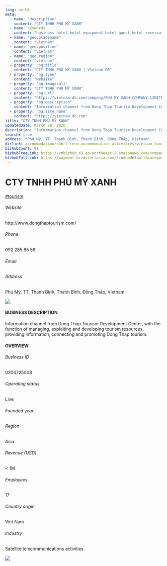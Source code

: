 ```yaml
---
lang: en-US
meta:
  - name: "description"
    content: "CTY TNHH PHÚ MỸ XANH"
  - name: keywords
    content: "business hotel,hotel equipment,hotel guest,hotel reservation,leisure hotel,on site,resort hotels,travelers,vacation,vacation,vacation,vacation,vacation,vacation,vacation,vietnam-tourism-companies"
  - name: "geo.placename"
    content: "vietnam"
  - name: "geo.position"
    content: "vietnam"
  - name: "geo.region"
    content: "vietnam"
  - property: "og:title"
    content: "CTY TNHH PHÚ MỸ XANH | Vietnam DB"
  - property: "og:type"
    content: "website"
  - property: "og:image:alt"
    content: "CTY TNHH PHÚ MỸ XANH"
  - property: "og:url"
    content: "https://vietnam-db.com/company/PHU MY XANH COMPANY LIMITED-3090388"
  - property: "og:description"
    content: "Information channel from Dong Thap Tourism Development Center, with the function of managing, exploiting and developing tourism resources, providing information, connecting and promoting Dong Thap tourism."
  - property: "og:site_name"
    content: "https://vietnam-db.com"
title: "CTY TNHH PHÚ MỸ XANH"
updatedDate: March 28, 2020
description: "Information channel from Dong Thap Tourism Development Center, with the function of managing, exploiting and developing tourism resources, providing information, connecting and promoting Dong Thap tourism."
search: true
address: "Phú Mỷ, TT. Thanh Bình, Thanh Bình, Đồng Tháp, Vietnam"
dirlink: accommodation/short-term-accommodation-activities/vietnam-tourism-companies
bizhubCount: 91
bizhubFreeLink: https://vnbizhub.s3.ap-northeast-2.amazonaws.com/companies/vietnam-tourism-companies_preview.xlsx
bizhubFullLink: https://payment.bizdirectasia.com/?code=default&category=bizhub&item=vietnam-tourism-companies&redirect=https://vietnam-db.com
---
```



<div class="bd-item">
    <div class="item-content">
        <div class="detail-title-wrap">
            <h1 class="detail-title">
                CTY TNHH PHÚ MỸ XANH
            </h1>
        </div>
		<div class="detail-tagslist"><a href="/accommodation/short-term-accommodation-activities/tags/tourism" class="detail-tagitem">#tourism</a></div>
        <h6 class="bd-label">Website</h6>
        <p>http://www.dongthaptourism.com/</p>
		<h6 class="bd-label">Phone</h6>
        <p>092 285 85 58</p>
        <h6 class="bd-label">Email</h6>
        <p><a class="textColorPrimary" href="#"></a></p>
        <h6 class="bd-label">Address</h6>
        <p>Phú Mỷ, TT. Thanh Bình, Thanh Bình, Đồng Tháp, Vietnam</p>
    </div>
</div>

<div class="banner-wrap text-center"><a href="" class="banner-link"><img src="/assets/vndb.com/BannerAds2.jpg" class="banner-img"></a></div>

<div class="bd-item">
    <div class="item-content">
        <h4 class="textColorPrimary item-title">BUSINESS DESCRIPTION</h4>
        <p>Information channel from Dong Thap Tourism Development Center, with the function of managing, exploiting and developing tourism resources, providing information, connecting and promoting Dong Thap tourism.</p>
    </div>
</div>

<div class="bd-item">
    <div class="item-content">
        <h4 class="textColorPrimary item-title">OVERVIEW</h4>
        <div class="item-info">
            <h6 class="bd-label">Business ID</h6>
            <p>0304725008</p>
        </div>
        <div class="item-info">
            <h6 class="bd-label">Operating status</h6>
            <p>Live<small class="bd-status_dot live"></small></p>
        </div>
        <div class="item-info">
            <h6 class="bd-label">Founded year</h6>
            <p></p>
        </div>
        <div class="item-info">
            <h6 class="bd-label">Region</h6>
            <p>Asia</p>
        </div>
        <div class="item-info">
            <h6 class="bd-label">Revenue (USD)</h6>
            <p>&lt; 1M</p>
        </div>
        <div class="item-info">
            <h6 class="bd-label">Employees</h6>
            <p>17</p>
        </div>
        <div class="item-info">
            <h6 class="bd-label">Country origin</h6>
            <p>Viet Nam</p>
        </div>
        <div class="item-info">
            <h6 class="bd-label">Industry</h6>
            <p>Satellite telecommunications activities</p>
        </div>
    </div>
</div>

<div class="banner-wrap text-center"><a href="" class="banner-link"><img src="/assets/vndb.com/BannerAd_04_728x90.jpg" class="banner-img"></a></div>

<CustomPopup popupTitle="ENTER EMAIL TO DOWNLOAD" popupSubTitle="The companies data will be sent to your inbox. Please enter your email." :free="this.$frontmatter.bizhubFreeLink" :paid="this.$frontmatter.bizhubFullLink" :count="this.$frontmatter.bizhubCount"/>

